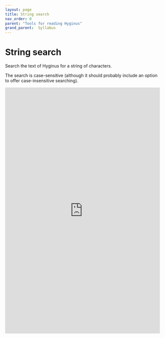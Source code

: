 ```yaml
---
layout: page
title: String search
nav_order: 0
parent: "Tools for reading Hyginus"
grand_parent:  Syllabus
---
```


# String search


Search the text of Hyginus for a string of characters.

The search is case-sensitive (although it should probably include an option to offer case-insensitive searching).

<iframe width="100%" height="800" frameborder="0"
  src="https://observablehq.com/embed/@neelsmith/live-search-hyginus-fabulae?cell=viewof+term&cell=viewof+maxPassages&cell=resultheading&cell=passagedisplay&cell=hl&cell=css"></iframe>
